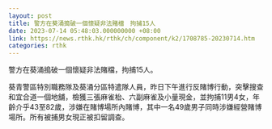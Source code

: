 ```yaml
---
layout: post
title: 警方在葵涌搗破一個懷疑非法賭檔　拘捕15人
date: 2023-07-14 05:48:03.000000000 +08:00
link: https://news.rthk.hk/rthk/ch/component/k2/1708785-20230714.htm
categories: rthk
---
```


警方在葵涌搗破一個懷疑非法賭檔，拘捕15人。

葵青警區特別職務隊及葵涌分區特遣隊人員，昨日下午進行反賭博行動，突擊搜查和宜合道一個地舖，檢獲三張麻雀枱、六副麻雀及小量現金，並拘捕11男4女，年齡介乎43至82歲，涉嫌在賭博場所內賭博，其中一名49歲男子同時涉嫌經營賭博場所。所有被捕男女現正被扣留調查。
